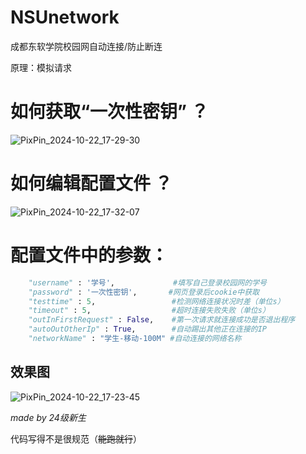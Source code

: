 # NSUnetwork
成都东软学院校园网自动连接/防止断连

原理：模拟请求

# 如何获取“一次性密钥” ？
![PixPin_2024-10-22_17-29-30](https://github.com/user-attachments/assets/f5e1629a-0cda-4909-90c0-92561b342692)

# 如何编辑配置文件 ？
![PixPin_2024-10-22_17-32-07](https://github.com/user-attachments/assets/0ba88549-ad55-4d7f-9628-976ee488cd4f)

# 配置文件中的参数：
```py
    "username" : '学号',             #填写自己登录校园网的学号
    "password" : '一次性密钥',       #网页登录后cookie中获取
    "testtime" : 5,                 #检测网络连接状况时差（单位s）
    "timeout" : 5,                  #超时连接失败失败（单位s）
    "outInFirstRequest" : False,    #第一次请求就连接成功是否退出程序
    "autoOutOtherIp" : True,        #自动踢出其他正在连接的IP
    "networkName" : "学生-移动-100M" #自动连接的网络名称
```
## 效果图
![PixPin_2024-10-22_17-23-45](https://github.com/user-attachments/assets/38b1c0a5-4a4c-4a04-9b59-4d61a7f07caf)

*made by 24级新生*

代码写得不是很规范（~~能跑就行~~）
